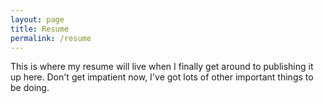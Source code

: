 ```yaml
---
layout: page
title: Resume
permalink: /resume
---
```


This is where my resume will live when I finally get around to publishing it up here.  Don't get impatient now, I've got
lots of other important things to be doing.
